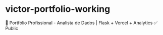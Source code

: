 # victor-portfolio-working
🚀 Portfólio Profissional - Analista de Dados | Flask + Vercel + Analytics    ✅ Public
